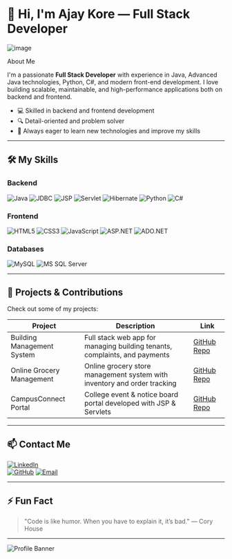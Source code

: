 <!--
README.md for Full Stack Developer Profile
-->

# 👋 Hi, I'm Ajay Kore — Full Stack Developer
![image](https://github.com/user-attachments/assets/2800bc77-ddca-4956-9b96-9241b35d60bd)

 About Me

I'm a passionate **Full Stack Developer** with experience in Java, Advanced Java technologies, Python, C#, and modern front-end development. I love building scalable, maintainable, and high-performance applications both on backend and frontend.

- 💻 Skilled in backend and frontend development
- 🔍 Detail-oriented and problem solver
- 🎯 Always eager to learn new technologies and improve my skills

---

## 🛠️ My Skills

### Backend
![Java](https://img.shields.io/badge/Java-ED8B00?style=for-the-badge&logo=java&logoColor=white)
![JDBC](https://img.shields.io/badge/JDBC-007396?style=for-the-badge&logo=java&logoColor=white)
![JSP](https://img.shields.io/badge/JSP-8F0000?style=for-the-badge)
![Servlet](https://img.shields.io/badge/Servlet-007396?style=for-the-badge&logo=apachetomcat&logoColor=white)
![Hibernate](https://img.shields.io/badge/Hibernate-59666C?style=for-the-badge&logo=hibernate&logoColor=white)
![Python](https://img.shields.io/badge/Python-3776AB?style=for-the-badge&logo=python&logoColor=white)
![C#](https://img.shields.io/badge/C%23-239120?style=for-the-badge&logo=c-sharp&logoColor=white)

### Frontend
![HTML5](https://img.shields.io/badge/HTML5-E34F26?style=for-the-badge&logo=html5&logoColor=white)
![CSS3](https://img.shields.io/badge/CSS3-1572B6?style=for-the-badge&logo=css3)
![JavaScript](https://img.shields.io/badge/JavaScript-F7DF1E?style=for-the-badge&logo=javascript&logoColor=black)
![ASP.NET](https://img.shields.io/badge/ASP.NET-512BD4?style=for-the-badge&logo=dotnet&logoColor=white)
![ADO.NET](https://img.shields.io/badge/ADO.NET-512BD4?style=for-the-badge)

### Databases
![MySQL](https://img.shields.io/badge/MySQL-4479A1?style=for-the-badge&logo=mysql&logoColor=white)
![MS SQL Server](https://img.shields.io/badge/Microsoft_SQL_Server-CC2927?style=for-the-badge&logo=microsoft-sql-server&logoColor=white)

---

## 📂 Projects & Contributions

Check out some of my projects:

| Project | Description | Link |
|-|-|-|
| Building Management System | Full stack web app for managing building tenants, complaints, and payments | [GitHub Repo](#) |
| Online Grocery Management | Online grocery store management system with inventory and order tracking | [GitHub Repo](#) |
| CampusConnect Portal | College event & notice board portal developed with JSP & Servlets | [GitHub Repo](#) |

---

## 📫 Contact Me

[![LinkedIn](https://img.shields.io/badge/LinkedIn-0A66C2?style=for-the-badge&logo=linkedin&logoColor=white)](https://www.linkedin.com/in/ajay-kore-23767a258/)  
[![GitHub](https://img.shields.io/badge/GitHub-181717?style=for-the-badge&logo=github&logoColor=white)]([https://github.com/your-github-username](https://github.com/KoreAjay))   
[![Email](https://img.shields.io/badge/Email-D14836?style=for-the-badge&logo=gmail&logoColor=white)](mailto:your.email@example.com)  

---

## ⚡ Fun Fact

> "Code is like humor. When you have to explain it, it’s bad." — Cory House

---

![Profile Banner](https://images.unsplash.com/photo-1518770660439-4636190af475?auto=format&fit=crop&w=1200&q=80)


